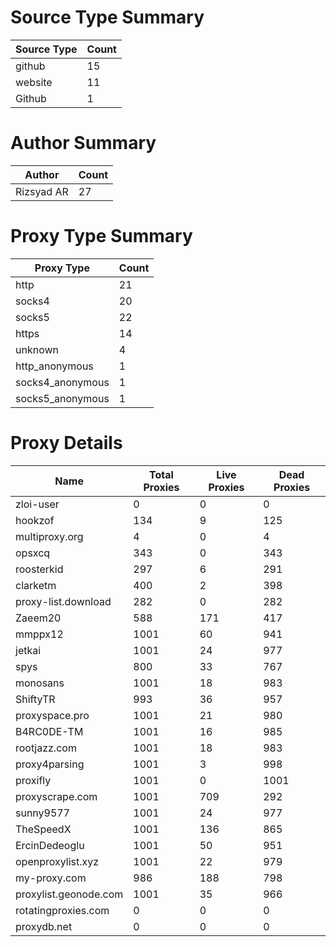 # Source Type Summary

| Source Type | Count |
|-------------|-------|
| github | 15 |
| website | 11 |
| Github | 1 |


# Author Summary

| Author | Count |
|--------|-------|
| Rizsyad AR | 27 |


# Proxy Type Summary

| Proxy Type | Count |
|------------|-------|
| http | 21 |
| socks4 | 20 |
| socks5 | 22 |
| https | 14 |
| unknown | 4 |
| http_anonymous | 1 |
| socks4_anonymous | 1 |
| socks5_anonymous | 1 |


# Proxy Details

| Name | Total Proxies | Live Proxies | Dead Proxies |
|------|---------------|--------------|---------------|
| zloi-user | 0 | 0 | 0 |
| hookzof | 134 | 9 | 125 |
| multiproxy.org | 4 | 0 | 4 |
| opsxcq | 343 | 0 | 343 |
| roosterkid | 297 | 6 | 291 |
| clarketm | 400 | 2 | 398 |
| proxy-list.download | 282 | 0 | 282 |
| Zaeem20 | 588 | 171 | 417 |
| mmppx12 | 1001 | 60 | 941 |
| jetkai | 1001 | 24 | 977 |
| spys | 800 | 33 | 767 |
| monosans | 1001 | 18 | 983 |
| ShiftyTR | 993 | 36 | 957 |
| proxyspace.pro | 1001 | 21 | 980 |
| B4RC0DE-TM | 1001 | 16 | 985 |
| rootjazz.com | 1001 | 18 | 983 |
| proxy4parsing | 1001 | 3 | 998 |
| proxifly | 1001 | 0 | 1001 |
| proxyscrape.com | 1001 | 709 | 292 |
| sunny9577 | 1001 | 24 | 977 |
| TheSpeedX | 1001 | 136 | 865 |
| ErcinDedeoglu | 1001 | 50 | 951 |
| openproxylist.xyz | 1001 | 22 | 979 |
| my-proxy.com | 986 | 188 | 798 |
| proxylist.geonode.com | 1001 | 35 | 966 |
| rotatingproxies.com | 0 | 0 | 0 |
| proxydb.net | 0 | 0 | 0 |
